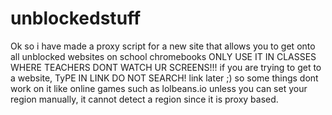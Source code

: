 # unblockedstuff
Ok so i have made a proxy script for a new site that allows you to get onto all unblocked websites on school chromebooks
ONLY USE IT IN CLASSES WHERE TEACHERS DONT WATCH UR SCREENS!!!
if you are trying to get to a website, TyPE IN LINK DO NOT SEARCH!
link later ;)
so some things dont work on it like online games such as lolbeans.io
unless you can set your region manually, it cannot detect a region since it is proxy based.

